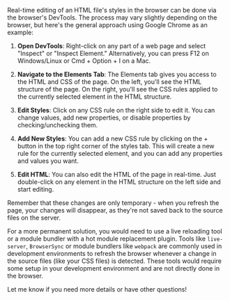 Real-time editing of an HTML file's styles in the browser can be done via the browser's DevTools. The process may vary slightly depending on the browser, but here's the general approach using Google Chrome as an example:

1. **Open DevTools**: Right-click on any part of a web page and select "Inspect" or "Inspect Element." Alternatively, you can press F12 on Windows/Linux or Cmd + Option + I on a Mac.

2. **Navigate to the Elements Tab**: The Elements tab gives you access to the HTML and CSS of the page. On the left, you'll see the HTML structure of the page. On the right, you'll see the CSS rules applied to the currently selected element in the HTML structure.

3. **Edit Styles**: Click on any CSS rule on the right side to edit it. You can change values, add new properties, or disable properties by checking/unchecking them. 

4. **Add New Styles**: You can add a new CSS rule by clicking on the + button in the top right corner of the styles tab. This will create a new rule for the currently selected element, and you can add any properties and values you want.

5. **Edit HTML**: You can also edit the HTML of the page in real-time. Just double-click on any element in the HTML structure on the left side and start editing.

Remember that these changes are only temporary - when you refresh the page, your changes will disappear, as they're not saved back to the source files on the server.

For a more permanent solution, you would need to use a live reloading tool or a module bundler with a hot module replacement plugin. Tools like `live-server`, `BrowserSync` or module bundlers like `webpack` are commonly used in development environments to refresh the browser whenever a change in the source files (like your CSS files) is detected. These tools would require some setup in your development environment and are not directly done in the browser.
  
Let me know if you need more details or have other questions!